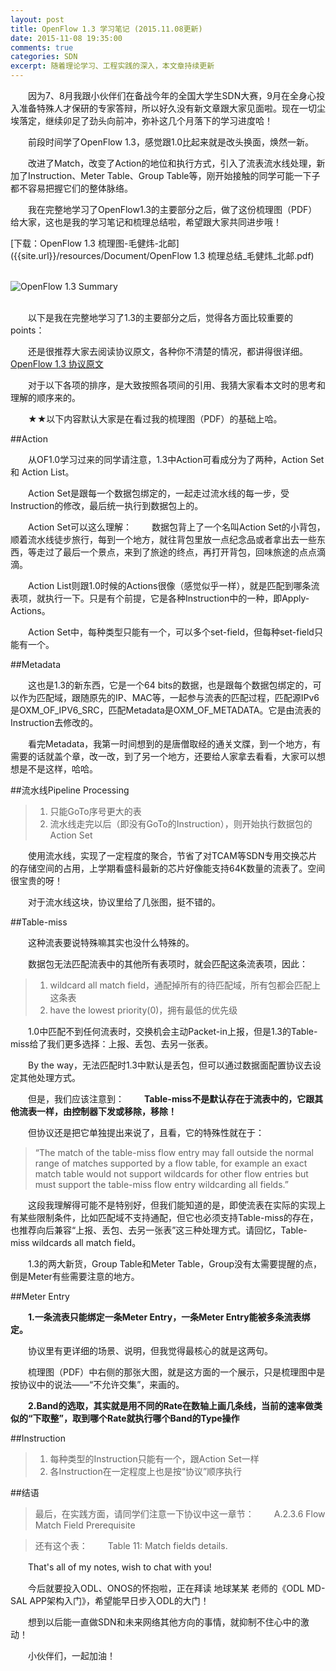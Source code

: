 ```yaml
---
layout: post
title: OpenFlow 1.3 学习笔记 (2015.11.08更新)
date: 2015-11-08 19:35:00
comments: true
categories: SDN
excerpt: 随着理论学习、工程实践的深入，本文章持续更新
---
```



　　因为7、8月我跟小伙伴们在备战今年的全国大学生SDN大赛，9月在全身心投入准备特殊人才保研的专家答辩，所以好久没有新文章跟大家见面啦。现在一切尘埃落定，继续卯足了劲头向前冲，弥补这几个月落下的学习进度哈！

　　前段时间学了OpenFlow 1.3，感觉跟1.0比起来就是改头换面，焕然一新。

　　改进了Match，改变了Action的地位和执行方式，引入了流表流水线处理，新加了Instruction、Meter Table、Group Table等，刚开始接触的同学可能一下子都不容易把握它们的整体脉络。

　　我在完整地学习了OpenFlow1.3的主要部分之后，做了这份梳理图（PDF）给大家，这也是我的学习笔记和梳理总结啦，希望跟大家共同进步哦！

[下载：OpenFlow 1.3 梳理图-毛健炜-北邮]({{site.url}}/resources/Document/OpenFlow 1.3 梳理总结_毛健炜_北邮.pdf) <br /><br />

![OpenFlow 1.3 Summary]({{site.url}}/resources/picture/2015/11/OpenFlow-1.3-Summary-Mao-BUPT.png) <br /><br />

　　以下是我在完整地学习了1.3的主要部分之后，觉得各方面比较重要的points：

　　还是很推荐大家去阅读协议原文，各种你不清楚的情况，都讲得很详细。[OpenFlow 1.3 协议原文]({{site.url}}/resources/Document/openflow-spec-v1.3.0.pdf)

　　对于以下各项的排序，是大致按照各项间的引用、我猜大家看本文时的思考和理解的顺序来的。

　　★★以下内容默认大家是在看过我的梳理图（PDF）的基础上哈。

##Action

　　从OF1.0学习过来的同学请注意，1.3中Action可看成分为了两种，Action Set和 Action List。

　　Action Set是跟每一个数据包绑定的，一起走过流水线的每一步，受Instruction的修改，最后统一执行到数据包上的。

　　Action Set可以这么理解：
　　数据包背上了一个名叫Action Set的小背包，顺着流水线徒步旅行，每到一个地方，就往背包里放一点纪念品或者拿出去一些东西，等走过了最后一个景点，来到了旅途的终点，再打开背包，回味旅途的点点滴滴。

　　Action List则跟1.0时候的Actions很像（感觉似乎一样），就是匹配到哪条流表项，就执行一下。只是有个前提，它是各种Instruction中的一种，即Apply-Actions。

　　Action Set中，每种类型只能有一个，可以多个set-field，但每种set-field只能有一个。

##Metadata

　　这也是1.3的新东西，它是一个64 bits的数据，也是跟每个数据包绑定的，可以作为匹配域，跟随原先的IP、MAC等，一起参与流表的匹配过程，匹配源IPv6是OXM_OF_IPV6_SRC，匹配Metadata是OXM_OF_METADATA。它是由流表的Instruction去修改的。

　　看完Metadata，我第一时间想到的是唐僧取经的通关文牒，到一个地方，有需要的话就盖个章，改一改，到了另一个地方，还要给人家拿去看看，大家可以想想是不是这样，哈哈。


##流水线Pipeline Processing

>1.	只能GoTo序号更大的表
>2.	流水线走完以后（即没有GoTo的Instruction），则开始执行数据包的Action Set

　　使用流水线，实现了一定程度的聚合，节省了对TCAM等SDN专用交换芯片的存储空间的占用，上学期看盛科最新的芯片好像能支持64K数量的流表了。空间很宝贵的呀！

　　对于流水线这块，协议里给了几张图，挺不错的。


##Table-miss

　　这种流表要说特殊嘛其实也没什么特殊的。

　　数据包无法匹配流表中的其他所有表项时，就会匹配这条流表项，因此：
> 1.	wildcard all match field，通配掉所有的待匹配域，所有包都会匹配上这条表
> 2.	have the lowest priority(0)，拥有最低的优先级

　　1.0中匹配不到任何流表时，交换机会主动Packet-in上报，但是1.3的Table-miss给了我们更多选择：上报、丢包、去另一张表。

　　By the way，无法匹配时1.3中默认是丢包，但可以通过数据面配置协议去设定其他处理方式。

　　但是，我们应该注意到：
　　**Table-miss不是默认存在于流表中的，它跟其他流表一样，由控制器下发或移除，移除！**

　　但协议还是把它单独提出来说了，且看，它的特殊性就在于：
>“The match of the table-miss flow entry may fall outside the normal range of matches supported by a flow table, for example an exact match table would not support wildcards for other flow entries but must support the table-miss flow entry wildcarding all fields.”

　　这段我理解得可能不是特别好，但我们能知道的是，即使流表在实际的实现上有某些限制条件，比如匹配域不支持通配，但它也必须支持Table-miss的存在，也推荐向后兼容“上报、丢包、去另一张表”这三种处理方式。请回忆，Table-miss wildcards all match field。


　　1.3的两大新货，Group Table和Meter Table，Group没有太需要提醒的点，倒是Meter有些需要注意的地方。

##Meter Entry

　　**1.一条流表只能绑定一条Meter Entry，一条Meter Entry能被多条流表绑定。**

　　协议里有更详细的场景、说明，但我觉得最核心的就是这两句。

　　梳理图（PDF）中右侧的那张大图，就是这方面的一个展示，只是梳理图中是按协议中的说法——“不允许交集”，来画的。

　　**2.Band的选取，其实就是用不同的Rate在数轴上画几条线，当前的速率做类似的“下取整”，取到哪个Rate就执行哪个Band的Type操作**


##Instruction

> 1.	每种类型的Instruction只能有一个，跟Action Set一样
> 2.	各Instruction在一定程度上也是按“协议”顺序执行

##结语

>最后，在实践方面，请同学们注意一下协议中这一章节：
>　　A.2.3.6 Flow Match Field Prerequisite

>还有这个表：
>　　Table 11: Match fields details.

　　That's all of my notes, wish to chat with you!

　　今后就要投入ODL、ONOS的怀抱啦，正在拜读 地球某某 老师的《ODL MD-SAL APP架构入门》，希望能早日步入ODL的大门！

　　想到以后能一直做SDN和未来网络其他方向的事情，就抑制不住心中的激动！

　　小伙伴们，一起加油！
